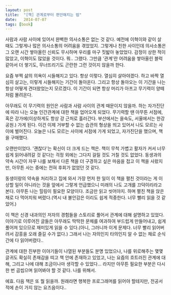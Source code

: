 ```yaml
---
layout: post
title:  "[책] 관계로부터 편안해지는 법"
date:   2014-07-07
tags: [book]
---
```


  사람과 사람 사이에 있어서 완벽한 의사소통은 없는 것 같다. 예전에 이혁이와 같이 살 때도 그렇게나 많은 의사소통의 어려움을 겪었었지. 그렇게나 친한 사이인데 의사소통은 그 오랜 시간 쌓아올린 신뢰도 무시하며 우리를 마구 짓밟아 놓았었다. 감정이 상한 적이 많았고, 이혁이도 많았을 것이다. 뭐.. 그랬다. 그만큼 '관계'란 어려움을 쌓아올린 블럭같아서 더 쌓기도, 무너뜨리기도 곤란한 그런 것이지 않을까 한다. 

  요즘 부쩍 삶의 의욕이 시들해지고 있다. 항상 이렇다. 열심히 살아야겠다. 하고 바짝 열심히 살고는, 이렇게 시들해지는 기간이 돌아온다. 그리고 항상 돌아오는 이 기간을 나는 항상 어떻게 견뎌왔었는지 모르겠다. 이 기간이 되면 항상 머리가 아프고 무기력이 양떼처럼 몰려온다. 

  아무래도 이 무기력의 원인은 사람과 사람 사이의 관계 때문이지 않을까. 하는 자가진단에 따라 나는 오늘 인간관계에 대한 책을 업어오게 되었다. 무기력할 땐 아무튼 서점에, 혹은 강가에(이상하게도 항상 강 근처로 흘러간다. 부산에서는 을숙도, 서울에서는 한강공원.) 가게 된다. 이건 이제 거부할 수 없는 습관의 형상을 띄고 있어서 나도 모르는 사이에 벌어진다. 오늘은 나도 모르는 사이에 서점에 가게 되었고, 자가진단을 했으며, 책을 구매했다. 

  오랜만이었다. '괜찮다'는 확신이 더 크게 드는 책은. 책이 무척 가볍고 활자가 커서 너무 쉽게 읽어내려갈 것 같다는 걱정 외에는 그다지 걸릴 것도 거칠 것도 없었다. 동생과의 약속 시간이 자꾸 나를 보채서 다른 책을 더 구경하고 싶은 마음을 접고 이 책을 사왔지만, 아무튼 사는 중에는 전혀 후회가 없었던 것 같다. 

  동생이랑의 약속을 처리하고 집에 와서 가장 먼저 한 일이 이 책을 펼친 것이라는 게 이상할 일이 아니라는 것을 앞에서 그렇게 언급했으니 미래의 나도 고개를 끄덕이리라고 본다. 아무튼 나는 힐링이 필요한 모양이다. 조금만 읽고 씻어야지. 하며 펼친 책을 앉은 채로 다 먹어치워 버렸다.(역시 내 불안감은 이리도 쉽게 적중한다. 너무 빨리 읽을 것 같았어.) 

  이 책은 신경 내과의인 저자의 경험들을 스토리로 풀어서 관계에 대해 설명하고 있었다. 이야기로 이루어진 글들은 아무래도 딱딱한 문체를 여과하여 부드럽게 만들어내고, 쉽게 풀어져 있으므로 재미있게 읽을 수 있다.(아니, 그러니까 이게 문제다. 너무 빨리 읽어버려서 감흥을 오래 즐길 수가 없다.) 그래서 나는 자의인지 타의인지 알 수 없는 채로 순식간에 다 읽어버렸다.. 

  관계에 대한 진부한 이야기들이 나열된 부분들도 분명 있었으나, 나를 위로해주는 몇몇 글귀도 확실히 존재감을 띠고 책 안에 존재하고 있었고, 나는 요즘의 흐트러진 관계에 대해, 그리고 나에 대해 조금이나마 생각할 수 있었다... 라지만 아무튼 필요한 부분은 다시 한 번 곱씹으며 읽어봐야 할 것 같다. 나를 위해서. 

  에효. 다음 책은 또 뭘 읽을까. 원래라면 행복한 프로그래머를 읽어야 할테지만, 전공서적에 손이 가지 않는 요즈음이다..